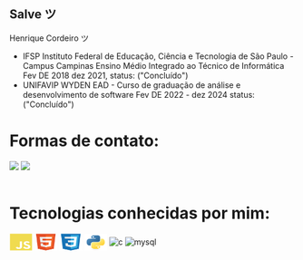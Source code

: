 ## Salve ツ







<!-- Conteudo do Perfil--->
Henrique Cordeiro ツ

- IFSP Instituto Federal de Educação, Ciência e Tecnologia de São Paulo - Campus Campinas Ensino Médio Integrado ao Técnico de Informática  
Fev DE 2018 dez 2021, status: ("Concluído") 
- UNIFAVIP  WYDEN EAD - Curso de graduação de análise e desenvolvimento de software Fev DE 2022 - dez 2024  status: ("Concluído")  


<h1> Formas de contato:</h1>
<a href="https://www.linkedin.com/in/henrique-cordeiro-940709201/" target="_blank"><img src="https://img.shields.io/badge/-LinkedIn-%230077B5?style=for-the-badge&logo=linkedin&logoColor=white" target="_blank"></a> 
<a href = "mailto:henriquecordeiro054@gmail.com"><img src="https://img.shields.io/badge/-Gmail-%23333?style=for-the-badge&logo=gmail&logoColor=white" target="_blank"></a>
<div style="display: inline_block"><br>
<h1> Tecnologias conhecidas por mim: </h1>  
<img align="center" alt="Js" height="30" width="40" src="https://raw.githubusercontent.com/devicons/devicon/master/icons/javascript/javascript-plain.svg">
<img align="center" alt="HTML" height="30" width="40" src="https://raw.githubusercontent.com/devicons/devicon/master/icons/html5/html5-original.svg">
<img align="center" alt="CSS" height="30" width="40" src="https://raw.githubusercontent.com/devicons/devicon/master/icons/css3/css3-original.svg">
<img align="center" alt="Python" height="30" width="40" src="https://raw.githubusercontent.com/devicons/devicon/master/icons/python/python-original.svg">
<img align="center" alt="c" height="30" width="40" src="https://cdn.jsdelivr.net/gh/devicons/devicon/icons/c/c-original.svg" />
<img align="center" alt="mysql" height="30" width="40" src="https://cdn.jsdelivr.net/gh/devicons/devicon/icons/mysql/mysql-original.svg" />


</div>
<br>














